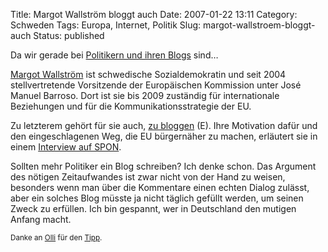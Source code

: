 Title: Margot Wallström bloggt auch
Date: 2007-01-22 13:11
Category: Schweden
Tags: Europa, Internet, Politik
Slug: margot-wallstroem-bloggt-auch
Status: published

Da wir gerade bei [Politikern und ihren
Blogs](http://www.fiket.de/2007/01/22/carl-bildt-als-schueler-und-blogger/)
sind…

[Margot Wallström](http://de.wikipedia.org/wiki/Margot_Wallstr%C3%B6m)
ist schwedische Sozialdemokratin und seit 2004 stellvertretende
Vorsitzende der Europäischen Kommission unter José Manuel Barroso. Dort
ist sie bis 2009 zuständig für internationale Beziehungen und für die
Kommunikationsstrategie der EU.

Zu letzterem gehört für sie auch, [zu
bloggen](http://blogs.ec.europa.eu/wallstrom) (E). Ihre Motivation dafür
und den eingeschlagenen Weg, die EU bürgernäher zu machen, erläutert sie
in einem [Interview auf
SPON](http://www.spiegel.de/politik/ausland/0,1518,459792,00.html).

Sollten mehr Politiker ein Blog schreiben? Ich denke schon. Das Argument
des nötigen Zeitaufwandes ist zwar nicht von der Hand zu weisen,
besonders wenn man über die Kommentare einen echten Dialog zulässt, aber
ein solches Blog müsste ja nicht täglich gefüllt werden, um seinen Zweck
zu erfüllen. Ich bin gespannt, wer in Deutschland den mutigen Anfang
macht.

<small>Danke an [Olli](http://www.schorleblog.de) für den
[Tipp](http://www.fiket.de/2007/01/22/carl-bildt-als-schueler-und-blogger/#comment-2288).
</small>

